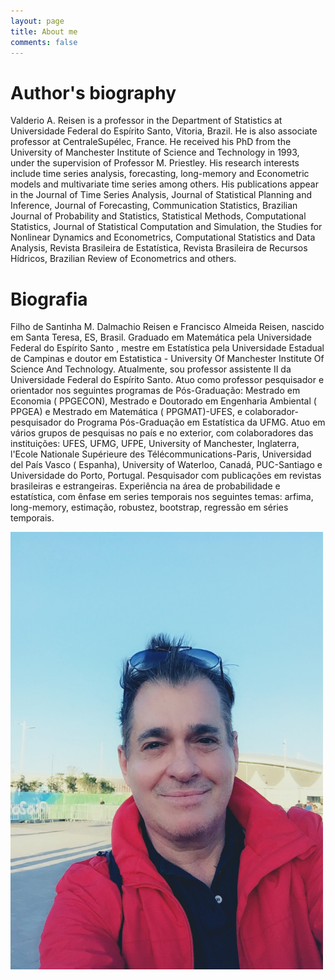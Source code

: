 ```yaml
---
layout: page
title: About me
comments: false
---
```


# Author's biography
Valderio A. Reisen is a professor in the Department of Statistics at Universidade Federal do  Espírito Santo, Vitoria, Brazil. He is also associate professor at CentraleSupélec, France. He received his PhD from the University of Manchester Institute of Science and Technology in 1993, under the supervision of Professor M. Priestley. His research  interests include time series analysis, forecasting, long-memory and Econometric models and multivariate time series among others. His publications appear in the Journal of Time Series Analysis, Journal of  Statistical Planning and Inference, Journal of Forecasting, Communication Statistics, Brazilian  Journal of Probability and Statistics, Statistical Methods, Computational Statistics, Journal of Statistical Computation and Simulation, the Studies for Nonlinear Dynamics and Econometrics, Computational Statistics and Data Analysis, Revista Brasileira de Estatística, Revista Brasileira de Recursos Hídricos, Brazilian Review of Econometrics and others.

# Biografia
Filho de Santinha M. Dalmachio Reisen e Francisco Almeida Reisen, nascido em Santa Teresa, ES, Brasil.  Graduado  em Matemática pela Universidade Federal do Espírito Santo , mestre em Estatística pela Universidade Estadual de Campinas  e doutor em Estatistica - University Of Manchester Institute Of Science And Technology. Atualmente, sou professor assistente II da Universidade Federal do Espírito Santo. Atuo como professor pesquisador e orientador nos seguintes programas de Pós-Graduação: Mestrado em Economia ( PPGECON), Mestrado e Doutorado em Engenharia Ambiental ( PPGEA) e Mestrado em Matemática ( PPGMAT)-UFES, e colaborador-pesquisador do Programa Pós-Graduação em Estatística da UFMG. Atuo em vários grupos de pesquisas no país e no exterior, com colaboradores das instituições: UFES, UFMG, UFPE, University of Manchester, Inglaterra, l'Ecole Nationale Supérieure des Télécommunications-Paris, Universidad del País Vasco ( Espanha), University of Waterloo, Canadá, PUC-Santiago e Universidade do Porto, Portugal. Pesquisador com publicações em revistas brasileiras e estrangeiras.  Experiência na área de probabilidade e estatística, com ênfase em series temporais  nos seguintes temas: arfima, long-memory, estimação, robustez, bootstrap, regressão em séries temporais.

<img src="./avatar.jpg" width="500" height="700">
